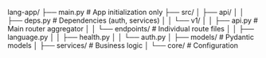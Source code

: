 lang-app/
├── main.py                    # App initialization only
├── src/
│   ├── api/
│   │   ├── deps.py           # Dependencies (auth, services)
│   │   └── v1/
│   │       ├── api.py        # Main router aggregator
│   │       └── endpoints/    # Individual route files
│   │           ├── language.py
│   │           ├── health.py
│   │           └── auth.py
│   ├── models/               # Pydantic models
│   ├── services/             # Business logic
│   └── core/                 # Configuration